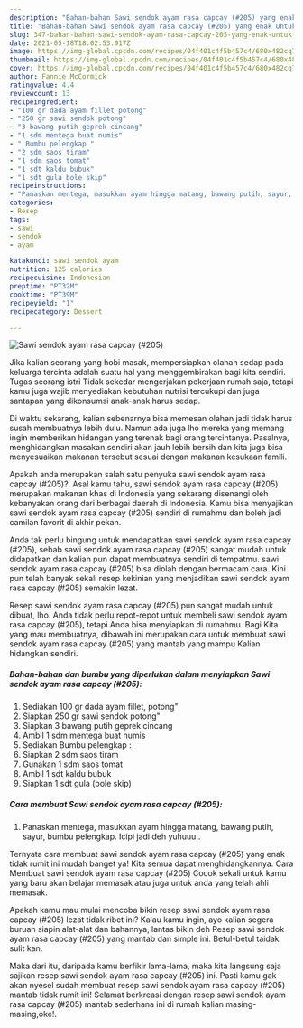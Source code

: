 ```yaml
---
description: "Bahan-bahan Sawi sendok ayam rasa capcay (#205) yang enak Untuk Jualan"
title: "Bahan-bahan Sawi sendok ayam rasa capcay (#205) yang enak Untuk Jualan"
slug: 347-bahan-bahan-sawi-sendok-ayam-rasa-capcay-205-yang-enak-untuk-jualan
date: 2021-05-18T18:02:53.917Z
image: https://img-global.cpcdn.com/recipes/04f401c4f5b457c4/680x482cq70/sawi-sendok-ayam-rasa-capcay-205-foto-resep-utama.jpg
thumbnail: https://img-global.cpcdn.com/recipes/04f401c4f5b457c4/680x482cq70/sawi-sendok-ayam-rasa-capcay-205-foto-resep-utama.jpg
cover: https://img-global.cpcdn.com/recipes/04f401c4f5b457c4/680x482cq70/sawi-sendok-ayam-rasa-capcay-205-foto-resep-utama.jpg
author: Fannie McCormick
ratingvalue: 4.4
reviewcount: 13
recipeingredient:
- "100 gr dada ayam fillet potong"
- "250 gr sawi sendok potong"
- "3 bawang putih geprek cincang"
- "1 sdm mentega buat numis"
- " Bumbu pelengkap "
- "2 sdm saos tiram"
- "1 sdm saos tomat"
- "1 sdt kaldu bubuk"
- "1 sdt gula bole skip"
recipeinstructions:
- "Panaskan mentega, masukkan ayam hingga matang, bawang putih, sayur, bumbu pelengkap. Icipi jadi deh yuhuuu.."
categories:
- Resep
tags:
- sawi
- sendok
- ayam

katakunci: sawi sendok ayam 
nutrition: 125 calories
recipecuisine: Indonesian
preptime: "PT32M"
cooktime: "PT39M"
recipeyield: "1"
recipecategory: Dessert

---
```



![Sawi sendok ayam rasa capcay (#205)](https://img-global.cpcdn.com/recipes/04f401c4f5b457c4/680x482cq70/sawi-sendok-ayam-rasa-capcay-205-foto-resep-utama.jpg)

Jika kalian seorang yang hobi masak, mempersiapkan olahan sedap pada keluarga tercinta adalah suatu hal yang menggembirakan bagi kita sendiri. Tugas seorang istri Tidak sekedar mengerjakan pekerjaan rumah saja, tetapi kamu juga wajib menyediakan kebutuhan nutrisi tercukupi dan juga santapan yang dikonsumsi anak-anak harus sedap.

Di waktu  sekarang, kalian sebenarnya bisa memesan olahan jadi tidak harus susah membuatnya lebih dulu. Namun ada juga lho mereka yang memang ingin memberikan hidangan yang terenak bagi orang tercintanya. Pasalnya, menghidangkan masakan sendiri akan jauh lebih bersih dan kita juga bisa menyesuaikan makanan tersebut sesuai dengan makanan kesukaan famili. 



Apakah anda merupakan salah satu penyuka sawi sendok ayam rasa capcay (#205)?. Asal kamu tahu, sawi sendok ayam rasa capcay (#205) merupakan makanan khas di Indonesia yang sekarang disenangi oleh kebanyakan orang dari berbagai daerah di Indonesia. Kamu bisa menyajikan sawi sendok ayam rasa capcay (#205) sendiri di rumahmu dan boleh jadi camilan favorit di akhir pekan.

Anda tak perlu bingung untuk mendapatkan sawi sendok ayam rasa capcay (#205), sebab sawi sendok ayam rasa capcay (#205) sangat mudah untuk didapatkan dan kalian pun dapat membuatnya sendiri di tempatmu. sawi sendok ayam rasa capcay (#205) bisa diolah dengan bermacam cara. Kini pun telah banyak sekali resep kekinian yang menjadikan sawi sendok ayam rasa capcay (#205) semakin lezat.

Resep sawi sendok ayam rasa capcay (#205) pun sangat mudah untuk dibuat, lho. Anda tidak perlu repot-repot untuk membeli sawi sendok ayam rasa capcay (#205), tetapi Anda bisa menyiapkan di rumahmu. Bagi Kita yang mau membuatnya, dibawah ini merupakan cara untuk membuat sawi sendok ayam rasa capcay (#205) yang mantab yang mampu Kalian hidangkan sendiri.

<!--inarticleads1-->

##### Bahan-bahan dan bumbu yang diperlukan dalam menyiapkan Sawi sendok ayam rasa capcay (#205):

1. Sediakan 100 gr dada ayam fillet, potong&#34;
1. Siapkan 250 gr sawi sendok potong&#34;
1. Siapkan 3 bawang putih geprek cincang
1. Ambil 1 sdm mentega buat numis
1. Sediakan  Bumbu pelengkap :
1. Siapkan 2 sdm saos tiram
1. Gunakan 1 sdm saos tomat
1. Ambil 1 sdt kaldu bubuk
1. Siapkan 1 sdt gula (bole skip)




<!--inarticleads2-->

##### Cara membuat Sawi sendok ayam rasa capcay (#205):

1. Panaskan mentega, masukkan ayam hingga matang, bawang putih, sayur, bumbu pelengkap. Icipi jadi deh yuhuuu..




Ternyata cara membuat sawi sendok ayam rasa capcay (#205) yang enak tidak rumit ini mudah banget ya! Kita semua dapat menghidangkannya. Cara Membuat sawi sendok ayam rasa capcay (#205) Cocok sekali untuk kamu yang baru akan belajar memasak atau juga untuk anda yang telah ahli memasak.

Apakah kamu mau mulai mencoba bikin resep sawi sendok ayam rasa capcay (#205) lezat tidak ribet ini? Kalau kamu ingin, ayo kalian segera buruan siapin alat-alat dan bahannya, lantas bikin deh Resep sawi sendok ayam rasa capcay (#205) yang mantab dan simple ini. Betul-betul taidak sulit kan. 

Maka dari itu, daripada kamu berfikir lama-lama, maka kita langsung saja sajikan resep sawi sendok ayam rasa capcay (#205) ini. Pasti kamu gak akan nyesel sudah membuat resep sawi sendok ayam rasa capcay (#205) mantab tidak rumit ini! Selamat berkreasi dengan resep sawi sendok ayam rasa capcay (#205) mantab sederhana ini di rumah kalian masing-masing,oke!.

